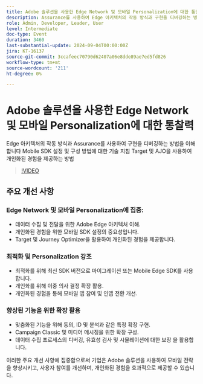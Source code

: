 ```yaml
---
title: Adobe 솔루션을 사용한 Edge Network 및 모바일 Personalization에 대한 통찰력
description: Assurance를 사용하여 Edge 아키텍처의 작동 방식과 구현을 디버깅하는 방법을 이해모바일 SDK를 설정 및 구성하는 방법에 대한 기술 안내Target 및 AJO을 사용하여 개인화된 경험을 제공하는 방법
role: Admin, Developer, Leader, User
level: Intermediate
doc-type: Event
duration: 3460
last-substantial-update: 2024-09-04T00:00:00Z
jira: KT-16137
source-git-commit: 3ccafeec70790d62407a06e8dde89ae7ed5fd826
workflow-type: tm+mt
source-wordcount: '211'
ht-degree: 0%

---
```



# Adobe 솔루션을 사용한 Edge Network 및 모바일 Personalization에 대한 통찰력

Edge 아키텍처의 작동 방식과 Assurance를 사용하여 구현을 디버깅하는 방법을 이해합니다
Mobile SDK 설정 및 구성 방법에 대한 기술 지침
Target 및 AJO을 사용하여 개인화된 경험을 제공하는 방법

>[!VIDEO](https://video.tv.adobe.com/v/3433328/?learn=on)

## 주요 개선 사항

### Edge Network 및 모바일 Personalization에 집중:

* 데이터 수집 및 전달을 위한 Adobe Edge 아키텍처 이해.
* 개인화된 경험을 위한 모바일 SDK 설정의 중요성입니다.
* Target 및 Journey Optimizer을 활용하여 개인화된 경험을 제공합니다.

### 최적화 및 Personalization 강조

* 최적화를 위해 최신 SDK 버전으로 마이그레이션 또는 Mobile Edge SDK를 사용합니다.
* 개인화를 위해 이중 의사 결정 확장 활용.
* 개인화된 경험을 통해 모바일 앱 참여 및 인앱 전환 개선.

### 향상된 기능을 위한 확장 활용

* 맞춤화된 기능을 위해 동의, ID 및 분석과 같은 특정 확장 구현.
* Campaign Classic 및 미디어 메시징을 위한 확장 구성.
* 데이터 수집 프로세스의 디버깅, 유효성 검사 및 시뮬레이션에 대한 보장 을 활용합니다.

이러한 주요 개선 사항에 집중함으로써 기업은 Adobe 솔루션을 사용하여 모바일 전략을 향상시키고, 사용자 참여를 개선하며, 개인화된 경험을 효과적으로 제공할 수 있습니다.